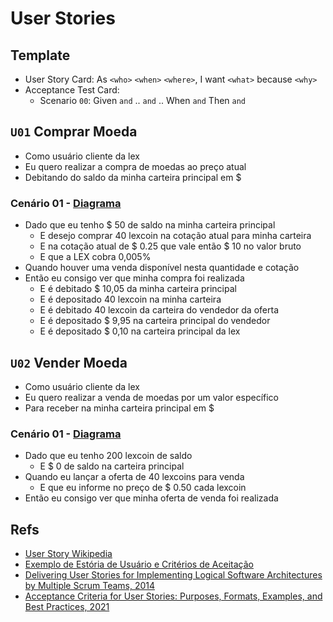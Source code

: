 # User Stories

## Template
- User Story Card: As `<who>` `<when>` `<where>`, I want `<what>` because `<why>` 
- Acceptance Test Card: 
  - Scenario `00`: Given `and` .. `and` .. When `and` Then `and`

## `U01` Comprar Moeda
- Como usuário cliente da lex
- Eu quero realizar a compra de moedas ao preço atual
- Debitando do saldo da minha carteira principal em $

### Cenário 01 - [Diagrama](https://balsamiq.cloud/s96ib5a/pg260a7)
- Dado que eu tenho $ 50 de saldo na minha carteira principal
  - E desejo comprar 40 lexcoin na cotação atual para minha carteira
  - E na cotação atual de $ 0.25 que vale então $ 10 no valor bruto
  - E que a LEX cobra 0,005%
- Quando houver uma venda disponível nesta quantidade e cotação
- Então eu consigo ver que minha compra foi realizada
  - E é debitado $ 10,05 da minha carteira principal
  - E é depositado 40 lexcoin na minha carteira
  - E é debitado 40 lexcoin da carteira do vendedor da oferta 
  - E é depositado $ 9,95 na carteira principal do vendedor
  - E é depositado $ 0,10 na carteira principal da lex

## `U02` Vender Moeda
- Como usuário cliente da lex
- Eu quero realizar a venda de moedas por um valor específico
- Para receber na minha carteira principal em $

### Cenário 01 - [Diagrama](https://balsamiq.cloud/s96ib5a/pg260a7)
- Dado que eu tenho 200 lexcoin de saldo 
  - E $ 0 de saldo na carteira principal
- Quando eu lançar a oferta de 40 lexcoins para venda 
  - E que eu informe no preço de $ 0.50 cada lexcoin
- Então eu consigo ver que minha oferta de venda foi realizada

## Refs
- [User Story Wikipedia](https://en.wikipedia.org/wiki/User_story)
- [Exemplo de Estória de Usuário e Critérios de Aceitação](https://www.researchgate.net/figure/Figura-2-Exemplo-de-historia-de-usuario_fig2_228842194)
- [Delivering User Stories for Implementing Logical Software Architectures by Multiple Scrum Teams, 2014](https://sci-hub.se/10.1007/978-3-319-09150-1_55)
- [Acceptance Criteria for User Stories: Purposes, Formats, Examples, and Best Practices, 2021](https://www.altexsoft.com/blog/business/acceptance-criteria-purposes-formats-and-best-practices/)
